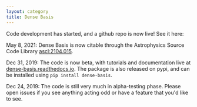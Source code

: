 ```yaml
---
layout: category
title: Dense Basis
---
```


Code development has started, and a github repo is now live! See it here:

<div class="github-card" data-github="kartheikiyer/dense_basis" data-width="400" data-height="150" data-theme="default"></div>
<script src="//cdn.jsdelivr.net/github-cards/latest/widget.js"></script>

May 8, 2021: Dense Basis is now citable through the Astrophysics Source Code Library [ascl:2104.015](http://ascl.net/2104.015).

Dec 31, 2019: The code is now beta, with tutorials and documentation live at [dense-basis.readthedocs.io](https://dense-basis.readthedocs.io/en/latest/). The package is also released on pypi, and can be installed using `pip install dense-basis`.

Dec 24, 2019: The code is still very much in alpha-testing phase. Please open issues if you see anything acting odd or have a feature that you'd like to see.

